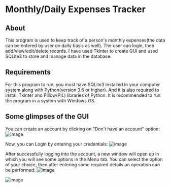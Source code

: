 # Monthly/Daily Expenses Tracker
## About
This program is used to keep track of a person's monthly expenses(the data can be entered by user on daily basis as well). The user can login, then add/view/edit/delete records. I have used Tkinter to create GUI and used SQLite3 to store and manage data in the database.
## Requirements
For this program to run, you must have SQLite3 installed in your computer system along with Python(version 3.6 or higher). And it is also required to install Tkinter and Pillow(PIL) libraries of Python. It is recommended to run the program in a system with Windows OS.
## Some glimpses of the GUI
You can create an account by clicking on "Don't have an account" option:
![image](https://user-images.githubusercontent.com/55046164/133920932-8605409e-536d-4f83-b9be-0054d372eb0f.png)

Now, you can Login by entering your credentials:
![image](https://user-images.githubusercontent.com/55046164/133923748-fb3653ab-de21-41cf-86fb-85c4b221467b.png)

After successfully logging into the account, a new window will open up in which you will see some options in the Menu tab. You can select the option of your choice, then after entering some required details an operation can be performed:
![image](https://user-images.githubusercontent.com/55046164/133924164-8d742c2a-08b9-467f-8984-f8234ff49559.png)

![image](https://user-images.githubusercontent.com/55046164/133920445-ba8179ef-5770-438a-ab29-9a4cec9d530d.png)

